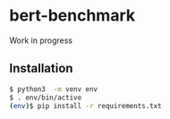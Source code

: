 # bert-benchmark

Work in progress 

## Installation
 
```bash
$ python3  -m venv env
$ . env/bin/active
(env)$ pip install -r requirements.txt
```
